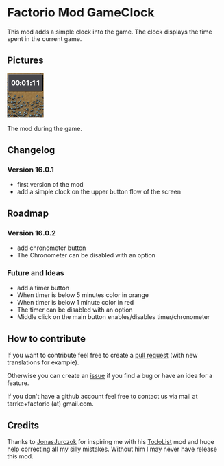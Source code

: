 # Factorio Mod GameClock

This mod adds a simple clock into the game. The clock displays the time spent in the current game.

## Pictures

![Picture of the mod in game](img/clock.png)

The mod during the game.

## Changelog

### Version 16.0.1

* first version of the mod
* add a simple clock on the upper button flow of the screen

## Roadmap

### Version 16.0.2

* add chronometer button
* The Chronometer can be disabled with an option

### Future and Ideas

* add a timer button
* When timer is below 5 minutes color in orange
* When timer is below 1 minute color in red
* The timer can be disabled with an option
* Middle click on the main button enables/disables timer/chronometer

## How to contribute

If you want to contribute feel free to create a [pull request](https://github.com/Tarrke/factorio-clock/compare) (with new translations for example).

Otherwise you can create an [issue](https://github.com/Tarrke/factorio-clock/issues/new) if you find a bug or have an idea for a feature.

If you don't have a github account feel free to contact us via mail at tarrke+factorio (at) gmail.com.

## Credits

Thanks to [JonasJurczok](https://github.com/JonasJurczok) for inspiring me with his [TodoList](https://github.com/JonasJurczok/factorio-todo-list) mod and huge help correcting all my silly mistakes. Without him I may never have release this mod.